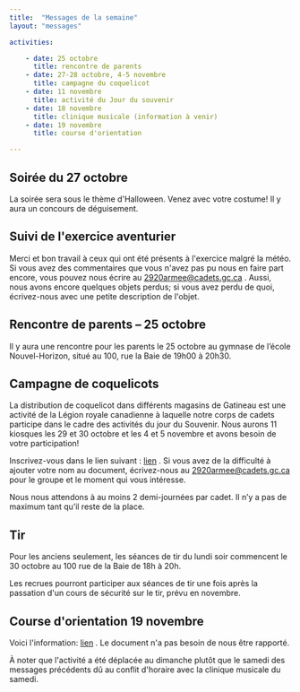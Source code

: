 ```yaml
---
title:  "Messages de la semaine"
layout: "messages"

activities: 

    - date: 25 octobre
      title: rencontre de parents
    - date: 27-28 octobre, 4-5 novembre
      title: campagne du coquelicot
    - date: 11 novembre
      title: activité du Jour du souvenir
    - date: 18 novembre
      title: clinique musicale (information à venir)
    - date: 19 novembre
      title: course d'orientation

---
```

## Soirée du 27 octobre

La soirée sera sous le thème d'Halloween. Venez avec votre costume! Il y aura un concours de déguisement.


## Suivi de l'exercice aventurier
 
Merci et bon travail à ceux qui ont été présents à l'exercice malgré la météo. Si vous avez des commentaires que vous n'avez pas pu nous en faire part encore, vous pouvez nous écrire au 2920armee@cadets.gc.ca . Aussi, nous avons encore quelques objets perdus; si vous avez perdu de quoi, écrivez-nous avec une petite description de l'objet.

## Rencontre de parents – 25 octobre

Il y aura une rencontre pour les parents le 25 octobre au gymnase de l’école Nouvel-Horizon, situé au 100, rue la Baie de 19h00 à 20h30.

## Campagne de coquelicots

La distribution de coquelicot dans différents magasins de Gatineau est une activité de la Légion royale canadienne à laquelle notre corps de cadets participe dans le cadre des activités du jour du Souvenir. Nous aurons 11 kiosques les 29 et 30 octobre et les 4 et 5 novembre et avons besoin de votre participation!

Inscrivez-vous dans le lien suivant : [lien](https://1drv.ms/b/s!AkTIfKmoB8nugfpur1EJMgbHt3Js0g?e=s0jbE5) . Si vous avez de la difficulté à ajouter votre nom au document, écrivez-nous au 2920armee@cadets.gc.ca pour le groupe et le moment qui vous intéresse.

Nous nous attendons à au moins 2 demi-journées par cadet. Il n’y a pas de maximum tant qu’il reste de la place. 

## Tir

Pour les anciens seulement, les séances de tir du lundi soir commencent le 30 octobre au 100 rue de la Baie de 18h à 20h.

Les recrues pourront participer aux séances de tir une fois après la passation d'un cours de sécurité sur le tir, prévu en novembre.

## Course d'orientation 19 novembre

Voici l'information:  [lien](https://1drv.ms/b/s!AkTIfKmoB8nugfwPNPP-LMF-fjU1lA?e=CVoJth) . Le document n'a pas besoin de nous être rapporté.

À noter que l'activité a été déplacée au dimanche plutôt que le samedi des messages précédents dû au conflit d'horaire avec la clinique musicale du samedi.
